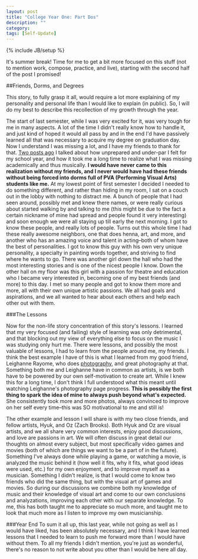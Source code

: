 ```yaml
---
layout: post
title: "College Year One: Part Dos"
description: ""
category: 
tags: [Self-Update]
---
```

{% include JB/setup %}

It's summer break! Time for me to get a bit more focused on this stuff (not to mention work, compose, practice, and live), starting with the second half of the post I promised! 

##Friends, Dorms, and Degrees 

This story, to fully grasp it all, would require a lot more explaining of my personality and personal life than I would like to explain (in public). So, I will do my best to describe this recollection of my growth through the year.

The start of last semester, while I was very excited for it, was very tough for me in many aspects. A lot of the time I didn't really know how to handle it, and just kind of hoped it would all pass by and in the end I'd have passively learned all that was necessary to acquire my degree on graduation day. Now I understand I was missing a lot, and I have my friends to thank for that. [Two posts ago](http://zachberglund.com/2013/04/28/college-year-one-part-the-first/) I talked about how unprepared and under-par I felt for my school year, and how it took me a long time to realize what I was missing academically and thus musically. **I would have never came to this realization without my friends, and I never would have had these friends without being forced into dorms full of PVA (Performing Visual Arts) students like me.** At my lowest point of first semester I decided I needed to do something different, and rather than hiding in my room, I sat on a couch out in the lobby with nothing to distract me. A bunch of people that I had seen around, possibly met and knew there names, or were really curious about started walking by and talking to me (this might be due to the fact a certain nickname of mine had spread and people found it very interesting) and soon enough we were all staying up till early the next morning. I got to know these people, and really lots of people. Turns out this whole time I had these really awesome neighbors, one that does henna, art, and more, and another who has an amazing voice and talent in acting–both of whom have the best of personalities. I got to know this guy with his own very unique personality, a specialty in painting words together, and striving to find where he wants to go. There was another girl down the hall who had the most interesting stories and is one of the nicest people I know. Down the other hall on my floor was this girl with a passion for theatre and education who I became very interested in, becoming one of my best friends (and more) to this day. I met so many people and got to know them more and more, all with their own unique artistic passions. We all had goals and aspirations, and we all wanted to hear about each others and help each other out with them. 

###The Lessons

Now for the non-life story concentration of this story's lessons. I learned that my very focused (and failing) style of learning was only detrimental, and that blocking out my view of everything else to focus on the music I was studying only hurt me. There were lessons, and possibly the most valuable of lessons, I had to learn from the people around me, my friends. I think the best example I have of this is what I learned from my good friend, Leighanne Rayome, who does [photography](https://www.facebook.com/leighrayphotography?fref=ts), and great photography at that. Something both me and Leighanne have in common as artists, is we both have to be powered by our own self-motivation to create art. While I knew this for a long time, I don't think I full understood what this meant until watching Leighanne's photography page progress. **This is possibly the first thing to spark the idea of mine to always push beyond what's expected.** She consistently took more and more photos, always convinced to improve on her self every time–this was SO motivational to me and still is! 

The other example and lesson I will share is with my two close friends, and fellow artists, Hyuk, and Oz (Zach Brooks). Both Hyuk and Oz are visual artists, and we all share very common interests, enjoy good discussions, and love are passions in art. We will often discuss in great detail our thoughts on almost every subject, but most specifically video games and movies (both of which are things we want to be a part of in the future). Something I've always done while playing a game, or watching a movie, is analyzed the music behind it (how well it fits, why it fits, what good ideas were used, etc.) for my own enjoyment, and to improve myself as a musician. Something I didn't realize, is that I would come to know two friends who did the same thing, but with the visual art of games and movies. So during our discussions we combine both my knowledge of music and their knowledge of visual art and come to our own conclusions and analyzations, improving each other with our separate knowledge. To me, this has both taught me to appreciate so much more, and taught me to look that much more as I listen to improve my own musicianship.

###Year End
To sum it all up, this last year, while not going as well as I would have liked, has been absolutely necessary, and I think I have learned lessons that I needed to learn to push me forward more than I would have without them. To all my friends I didn't mention, you're just as wonderful, there's no reason to not write about you other than I would be here all day. 